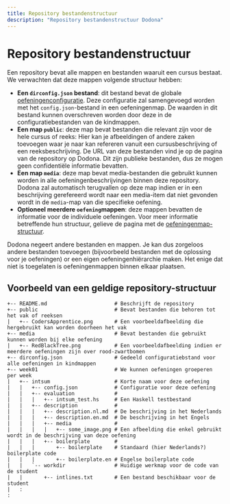 ```yaml
---
title: Repository bestandenstructuur
description: "Repository bestandenstructuur Dodona"
---
```


# Repository bestandenstructuur

Een repository bevat alle mappen en bestanden waaruit een cursus bestaat. We verwachten dat deze mappen volgende structuur hebben:

- **Een `dirconfig.json` bestand**: dit bestand bevat de globale [oefeningenconfiguratie](/nl/references/exercise-config). Deze configuratie zal samengevoegd worden met het `config.json`-bestand in een oefeningenmap. De waarden in dit bestand kunnen overschreven worden door deze in de configuratiebestanden van de kindmappen.
- **Een map `public`**: deze map bevat bestanden die relevant zijn voor de hele cursus of reeks:
Hier kan je afbeeldingen of andere zaken toevoegen waar je naar kan refereren vanuit een cursusbeschrijving of een reeksbeschrijving. De URL van deze bestanden vind je op de pagina van de repository op Dodona. Dit zijn publieke bestanden, dus ze mogen geen confidentiële informatie bevatten.
- **Een map `media`**: deze map bevat media-bestanden die gebruikt kunnen worden in alle oefeningenbeschrijvingen binnen deze repository. Dodona zal automatisch terugvallen op deze map indien er in een beschrijving gerefereerd wordt naar een media-item dat niet gevonden wordt in de `media`-map van die specifieke oefening.
- **Optioneel meerdere `oefening`mappen**: deze mappen bevatten de informatie voor de individuele oefeningen. Voor meer informatie betreffende hun structuur, gelieve de pagina met de [oefeningenmap-structuur](/nl/references/exercise-directory-structure).

Dodona negeert andere bestanden en mappen. Je kan dus zorgeloos andere bestanden toevoegen (bijvoorbeeld bestanden met de oplossing voor je oefeningen) or een eigen oefeningenhiërarchie maken. Het enige dat niet is toegelaten is oefeningenmappen binnen elkaar plaatsen.

## Voorbeeld van een geldige repository-structuur

```
+-- README.md                      # Beschrijft de repository
+-- public                         # Bevat bestanden die behoren tot het vak of reeksen
|   +-- CodersApprentice.png       # Een voorbeeldafbeelding die hergebruikt kan worden doorheen het vak
+-- media                          # Bevat bestanden die gebruikt kunnen worden bij elke oefening
|   +-- RedBlackTree.png           # Een voorbeeldafbeelding indien er meerdere oefeningen zijn over rood-zwartbomen
+-- dirconfig.json                 # Gedeeld configuratiebstand voor alle oefeningen in kindmappen
+-- week01                         # We kunnen oefeningen groeperen per week
|   +-- intsum                     # Korte naam voor deze oefening
|   |   +-- config.json            # Configuratie voor deze oefening
|   |   +-- evaluation             #
|   |   |   +-- intsum_test.hs     # Een Haskell testbestand
|   |   +-- description            #
|   |   |   +-- description.nl.md  # De beschrijving in het Nederlands
|   |   |   +-- description.en.md  # De beschrijving in het Engels
|   |   |   +-- media              #
|   |   |   |   +-- some_image.png # Een afbeelding die enkel gebruikt wordt in de beschrijving van deze oefening
|   |   |   +-- boilerplate        #
|   |   |       +-- boilerplate    # Standaard (hier Nederlands?) boilerplate code
|   |   |       +-- boilerplate.en # Engelse boilerplate code
|   |   `-- workdir                # Huidige werkmap voor de code van de student
|   |       +-- intlines.txt       # Een bestand beschikbaar voor de student
|   :
:
```